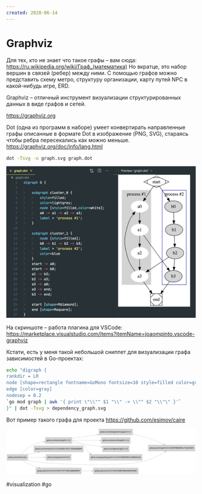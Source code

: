 ```yaml
---
created: 2020-06-14
---
```


# Graphviz

Для тех, кто не знает что такое графы – вам сюда: https://ru.wikipedia.org/wiki/Граф_(математика)
Но вкратце, это набор вершин в связей (ребер) между ними. С помощью графов можно представить схему метро, структуру организации, карту путей NPC в какой-нибудь игре, ERD.

Graphviz – отличный инструмент визуализации структурированных данных в виде графов и сетей.

https://graphviz.org

Dot (одна из программ в наборе) умеет конвертирать направленные графы описанные в формате Dot в изображение (PNG, SVG), стараясь чтобы ребра пересекались как можно меньше. https://graphviz.org/doc/info/lang.html

```bash
dot -Tsvg -o graph.svg graph.dot
```

![Graphviz demo](graphviz.jpeg "Graphviz demo")

На скриншоте – работа плагина для VSCode: https://marketplace.visualstudio.com/items?itemName=joaompinto.vscode-graphviz

Кстати, есть у меня такой небольшой сниппет для визуализации графа зависимостей в Go-проектах:

```bash
echo "digraph {
rankdir = LR
node [shape=rectangle fontname=GoMono fontsize=10 style=filled color=gray fillcolor=lightgray ]
edge [color=gray]
nodesep = 0.2
`go mod graph | awk '{ print \"\\"" $1 "\\" -> \\"" $2 "\\"\" }'`
}" | dot -Tsvg > dependency_graph.svg
```

Вот пример такого графа для проекта https://github.com/esimov/caire

![esimov/caire dependency graph](dependency_graph.png "esimov/caire dependency graph")

#visualization #go
